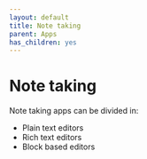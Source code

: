 ```yaml
---
layout: default
title: Note taking
parent: Apps
has_children: yes
---
```


# Note taking

Note taking apps can be divided in:

- Plain text editors
- Rich text editors
- Block based editors
